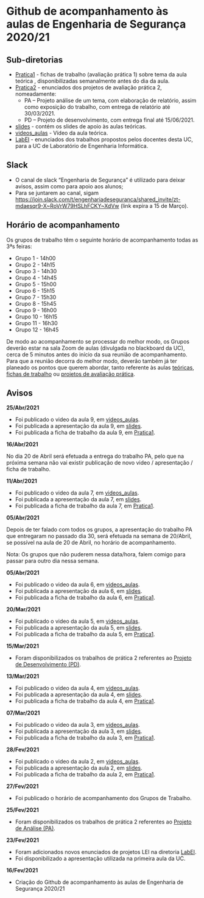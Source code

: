 # Github de acompanhamento às aulas de Engenharia de Segurança 2020/21

## Sub-diretorias

- [Pratica1](Pratica1) - fichas de trabalho (avaliação prática 1) sobre tema da aula teórica , disponibilizadas semanalmente antes do dia da aula.
- [Pratica2](Pratica2) - enunciados dos projetos de avaliação prática 2, nomeadamente:
    - PA – Projeto análise de um tema, com elaboração de relatório, assim como exposição do trabalho, com entrega de relatório até 30/03/2021.
    - PD – Projeto de desenvolvimento, com entrega final até 15/06/2021.
- [slides](slides) - contém os slides de apoio às aulas teóricas.
- [videos_aulas](videos_aulas) - Vídeo da aula teórica.
- [LabEI](LabEI) - enunciados dos trabalhos propostos pelos docentes desta UC, para a UC de Laboratório de Engenharia Informática.

## Slack

+ O canal de slack “Engenharia de Segurança” é utilizado para deixar avisos, assim como para apoio aos alunos;
+ Para se juntarem ao canal, sigam <https://join.slack.com/t/engenhariadeseguranca/shared_invite/zt-mdaesqr9-X~RoVrW79HSLhFCKY~XdVw> (link expira a 15 de Março).


## Horário de acompanhamento

Os grupos de trabalho têm o seguinte horário de acompanhamento todas as 3ªs feiras:

+ Grupo 1 - 14h00
+ Grupo 2 - 14h15
+ Grupo 3 - 14h30
+ Grupo 4 - 14h45
+ Grupo 5 - 15h00
+ Grupo 6 - 15h15
+ Grupo 7 - 15h30
+ Grupo 8 - 15h45
+ Grupo 9 - 16h00
+ Grupo 10 - 16h15
+ Grupo 11 - 16h30
+ Grupo 12 - 16h45

De modo ao acompanhamento se processar do melhor modo, os Grupos deverão estar na sala Zoom de aulas (divulgada no blackboard da UC), cerca de 5 minutos antes do início da sua reunião de acompanhamento. Para que a reunião decorra do melhor modo, deverão também já ter planeado os pontos que querem abordar, tanto referente às aulas [teóricas](slides), [fichas de trabalho](Pratica1) ou [projetos de avaliação prática](Pratica2).

## Avisos 

**25/Abr/2021**

- Foi publicado o video da aula 9, em [videos_aulas](videos_aulas).
- Foi publicada a apresentação da aula 9, em [slides](slides).
- Foi publicada a ficha de trabalho da aula 9, em [Pratica1](Pratica1).


**16/Abr/2021**

No dia 20 de Abril será efetuada a entrega do trabalho PA, pelo que na próxima semana não vai existir publicação de novo video / apresentação / ficha de trabalho.


**11/Abr/2021**

- Foi publicado o video da aula 7, em [videos_aulas](videos_aulas).
- Foi publicada a apresentação da aula 7, em [slides](slides).
- Foi publicada a ficha de trabalho da aula 7, em [Pratica1](Pratica1).


**05/Abr/2021**

Depois de ter falado com todos os grupos, a apresentação do trabalho PA que entregaram no passado dia 30, será efetuada na semana de 20/Abril, se possível na aula de 20 de Abril, no horário de acompanhamento.

Nota: Os grupos que não puderem nessa data/hora, falem comigo para passar para outro dia nessa semana.

**05/Abr/2021**

- Foi publicado o video da aula 6, em [videos_aulas](videos_aulas).
- Foi publicada a apresentação da aula 6, em [slides](slides).
- Foi publicada a ficha de trabalho da aula 6, em [Pratica1](Pratica1).



**20/Mar/2021**

- Foi publicado o video da aula 5, em [videos_aulas](videos_aulas).
- Foi publicada a apresentação da aula 5, em [slides](slides).
- Foi publicada a ficha de trabalho da aula 5, em [Pratica1](Pratica1).


**15/Mar/2021**

- Foram disponibilizados os trabalhos de prática 2 referentes ao [Projeto de Desenvolvimento (PD)](Pratica2/PD.md).


**13/Mar/2021**

- Foi publicado o video da aula 4, em [videos_aulas](videos_aulas).
- Foi publicada a apresentação da aula 4, em [slides](slides).
- Foi publicada a ficha de trabalho da aula 4, em [Pratica1](Pratica1).



**07/Mar/2021**

- Foi publicado o video da aula 3, em [videos_aulas](videos_aulas).
- Foi publicada a apresentação da aula 3, em [slides](slides).
- Foi publicada a ficha de trabalho da aula 3, em [Pratica1](Pratica1).



**28/Fev/2021**

- Foi publicado o video da aula 2, em [videos_aulas](videos_aulas).
- Foi publicada a apresentação da aula 2, em [slides](slides).
- Foi publicada a ficha de trabalho da aula 2, em [Pratica1](Pratica1).

**27/Fev/2021**

- Foi publicado o horário de acompanhamento dos Grupos de Trabalho.


**25/Fev/2021**

- Foram disponibilizados os trabalhos de prática 2 referentes ao [Projeto de Análise (PA)](Pratica2/PA.md).


**23/Fev/2021**

- Foram adicionados novos enunciados de projetos LEI na diretoria [LabEI](LabEI).
- Foi disponibilizado a apresentação utilizada na primeira aula da UC.

**16/Fev/2021**

- Criação do Github de acompanhamento às aulas de Engenharia de Segurança 2020/21




